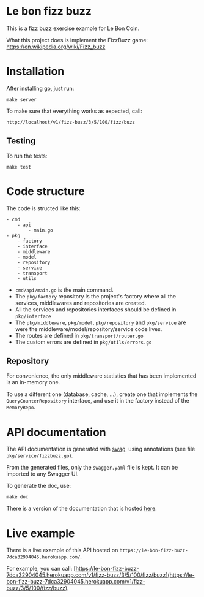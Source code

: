 # Le bon fizz buzz
This is a fizz buzz exercise example for Le Bon Coin.

What this project does is implement the FizzBuzz game: https://en.wikipedia.org/wiki/Fizz_buzz


# Installation

After installing [go](https://go.dev/doc/install), just run:
```
make server
```

To make sure that everything works as expected, call:

```
http://localhost/v1/fizz-buzz/3/5/100/fizz/buzz
```

## Testing

To run the tests:
```
make test
```

# Code structure

The code is structed like this:
```
- cmd
    - api
        - main.go
- pkg
    - factory
    - interface
    - middleware
    - model
    - repository
    - service
    - transport
    - utils
```

- `cmd/api/main.go` is the main command.
- The `pkg/factory` repository is the project's factory where all the services, middlewares and repositories are created.
- All the services and repositories interfaces should be defined in `pkg/interface`
- The `pkg/middleware`, `pkg/model`, `pkg/repository` and `pkg/service` are were the middleware/model/repository/service code lives.
- The routes are defined in `pkg/transport/router.go`
- The custom errors are defined in `pkg/utils/errors.go`

## Repository

For convenience, the only middleware statistics that has been implemented is an in-memory one.

To use a different one (database, cache, ...), create one that implements the `QueryCounterRepository` interface, and use it in the factory instead of the `MemoryRepo`.

# API documentation

The API documentation is generated with [swag](https://github.com/swaggo/swag), using annotations (see file `pkg/service/fizzbuzz.go`).

From the generated files, only the `swagger.yaml` file is kept. It can be imported to any Swagger UI.

To generate the doc, use:
```
make doc
```

There is a version of the documentation that is hosted [here](https://app.swaggerhub.com/apis/MAZROUITALAL/le-bon_fizz_buzz_api/1.0).

# Live example

There is a live example of this API hosted on `https://le-bon-fizz-buzz-7dca32904045.herokuapp.com/`.

For example, you can call: [https://le-bon-fizz-buzz-7dca32904045.herokuapp.com/v1/fizz-buzz/3/5/100/fizz/buzz](https://le-bon-fizz-buzz-7dca32904045.herokuapp.com/v1/fizz-buzz/3/5/100/fizz/buzz).
